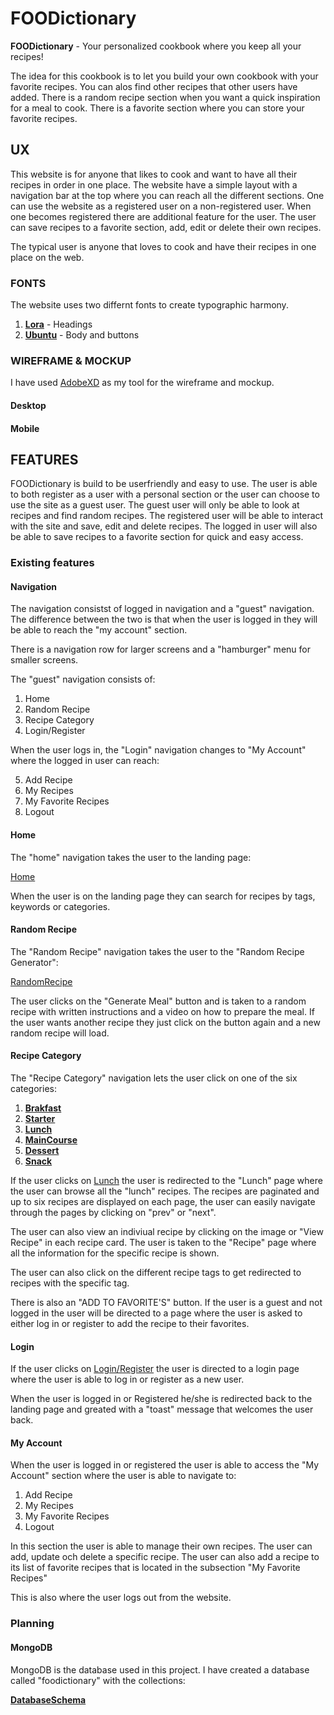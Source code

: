 # **FOODictionary**

**FOODictionary** - Your personalized cookbook where you keep all your recipes!

The idea for this cookbook is to let you build your own cookbook with your favorite recipes. You can alos find other recipes that other users have added. There is a random recipe section when you want a quick inspiration for a meal to cook. There is a favorite section where you can store your favorite recipes.

## **UX**

This website is for anyone that likes to cook and want to have all their recipes in order in one place. The website have a simple layout with a navigation bar at the top where you can reach all the different sections. One can use the website as a registered user on a non-registered user. When one becomes registered there are additional feature for the user. The user can save recipes to a favorite section, add, edit or delete their own recipes.

The typical user is anyone that loves to cook and have their recipes in one place on the web.

### **FONTS**

The website uses two differnt fonts to create typographic harmony.
1) **[Lora](https://fonts.google.com/specimen/Lora)** - Headings
2) **[Ubuntu](https://fonts.google.com/specimen/Ubuntu)** - Body and buttons

### **WIREFRAME & MOCKUP**

I have used [AdobeXD](https://www.adobe.com/se/products/xd.html) as my tool for  the wireframe and mockup.

#### **Desktop**

#### **Mobile**

## **FEATURES**

FOODictionary is build to be userfriendly and easy to use. The user is able to both register as a user with a personal section or the user can choose to use the site as a guest user. The guest user will only be able to look at recipes and find random recipes. The registered user will be able to interact with the site and save, edit and delete recipes. The logged in user will also be able to save recipes to a favorite section for quick and easy access.

### **Existing features**

#### **Navigation**

The navigation consistst of logged in navigation and a "guest" navigation.
The difference between the two is that when the user is logged in they will be able to reach the "my account" section.

There is a navigation row for larger screens and a "hamburger" menu for smaller screens.

The "guest" navigation consists of:

1) Home
2) Random Recipe
3) Recipe Category
4) Login/Register

When the user logs in, the "Login" navigation changes to "My Account" where the logged in user can reach:

5) Add Recipe
6) My Recipes
7) My Favorite Recipes
8) Logout


#### **Home**

The "home" navigation takes the user to the landing page:

[Home](https://foodictionary.herokuapp.com/home)

When the user is on the landing page they can search for recipes by tags, keywords or categories.

#### **Random Recipe**

The "Random Recipe" navigation takes the user to the "Random Recipe Generator": 

[RandomRecipe](https://foodictionary.herokuapp.com/random_meal) 

The user clicks on the "Generate Meal" button and is taken to a random recipe with written instructions and a video on how to prepare the meal. If the user wants another recipe they just click on the button again and a new random recipe will load.

#### **Recipe Category**

The "Recipe Category" navigation lets the user click on one of the six categories:

1) **[Brakfast](https://foodictionary.herokuapp.com/browse_recipes/Breakfast/1)**
2) **[Starter](https://foodictionary.herokuapp.com/browse_recipes/Starter/1)**
3) **[Lunch](http://foodictionary.herokuapp.com/browse_recipes/Lunch/1)**
4) **[MainCourse](https://foodictionary.herokuapp.com/browse_recipes/Main-Course/1)**
5) **[Dessert](https://foodictionary.herokuapp.com/browse_recipes/Dessert/1)**
6) **[Snack](https://foodictionary.herokuapp.com/browse_recipes/Snack/1)**

If the user clicks on [Lunch](http://foodictionary.herokuapp.com/browse_recipes/Lunch/1) the user is redirected to the "Lunch" page where the user can browse all the "lunch" recipes. The recipes are paginated and up to six recipes are displayed on each page, the user can easily navigate through the pages by clicking on "prev" or "next".

The user can also view an indiviual recipe by clicking on the image or "View Recipe" in each recipe card. The user is taken to the "Recipe" page where all the information for the specific recipe is shown. 

The user can also click on the different recipe tags to get redirected to recipes with the specific tag.

There is also an "ADD TO FAVORITE'S" button. If the user is a guest and not logged in the user will be directed to a page where the user is asked to either log in or register to add the recipe to their favorites.

#### Login

If the user clicks on [Login/Register](https://foodictionary.herokuapp.com/login) the user is directed to a login page where the user is able to log in or register as a new user.

When the user is logged in or Registered he/she is redirected back to the landing page and greated with a "toast" message that welcomes the user back.

#### My Account

When the user is logged in or registered the user is able to access the "My Account" section where the user is able to navigate to:

1) Add Recipe
2) My Recipes
3) My Favorite Recipes
4) Logout

In this section the user is able to manage their own recipes. The user can add, update och delete a specific recipe. The user can also add a recipe to its list of favorite recipes that is located in the subsection "My Favorite Recipes"

This is also where the user logs out from the website.

### **Planning**

#### **MongoDB**

MongoDB is the database used in this project. 
I have created a database called "foodictionary" with the collections:

**[DatabaseSchema](https://github.com/MrBrunotte/foodictionary/blob/master/planning/database_schema.jpg)**
